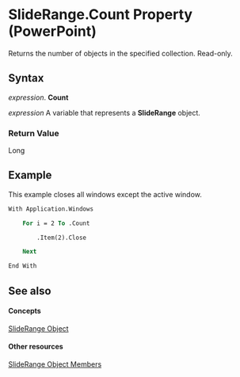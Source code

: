 
# SlideRange.Count Property (PowerPoint)

Returns the number of objects in the specified collection. Read-only.


## Syntax

 _expression_. **Count**

 _expression_ A variable that represents a **SlideRange** object.


### Return Value

Long


## Example

This example closes all windows except the active window.


```vb
With Application.Windows

    For i = 2 To .Count

        .Item(2).Close

    Next

End With
```


## See also


#### Concepts


[SlideRange Object](440ab59d-744a-209f-bf28-d0acd3a21e1a.md)
#### Other resources


[SlideRange Object Members](f819c56d-96d5-836d-0d1f-49e505696f34.md)
